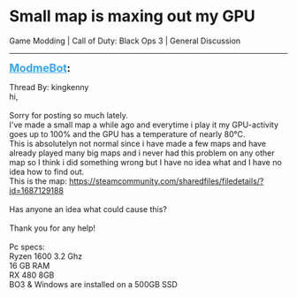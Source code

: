 # Small map is maxing out my GPU
Game Modding | Call of Duty: Black Ops 3 | General Discussion

---
<strong style="font-size: 1.4em;"><span style="text-decoration: underline;text-decoration-color: #34a7f9;"><span style="color:#34a7f9;">ModmeBot</span></span>:</strong>

<p>Thread By: kingkenny<br />hi,<br /><br />Sorry for posting so much lately.<br />I&#39;ve made a small map a while ago and everytime i play it my GPU-activity goes up to 100% and the GPU has a temperature of nearly 80&#176;C.<br />This is absolutelyn not normal since i have made a few maps and have already played many big maps and i never had this problem on any other map so I think i did something wrong but I have no idea what and I have no idea how to find out.<br />This is the map: <a href="https://steamcommunity.com/sharedfiles/filedetails/?id=1687129188">https://steamcommunity.com/sharedfiles/filedetails/?id=1687129188</a><br /><br />Has anyone an idea what could cause this?<br /><br />Thank you for any help!<br /><br />Pc specs:<br />Ryzen 1600 3.2 Ghz<br />16 GB RAM<br />RX 480 8GB<br />BO3 &amp; Windows are installed on a 500GB SSD</p>
